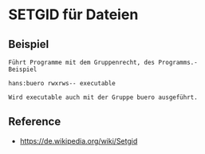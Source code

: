 # SETGID für Dateien 

## Beispiel 

```
Führt Programme mit dem Gruppenrecht, des Programms.-
Beispiel 

hans:buero rwxrws-- executable 

Wird executable auch mit der Gruppe buero ausgeführt. 

```

## Reference 

 * https://de.wikipedia.org/wiki/Setgid
